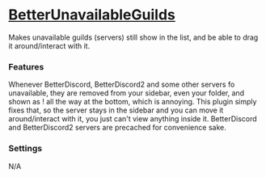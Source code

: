 # [BetterUnavailableGuilds](https://1lighty.github.io/BetterDiscordStuff/?plugin=BetterUnavailableGuilds "BetterUnavailableGuilds")
Makes unavailable guilds (servers) still show in the list, and be able to drag it around/interact with it.
### Features
Whenever BetterDiscord, BetterDiscord2 and some other servers fo unavailable, they are removed from your sidebar, even your folder, and shown as ! all the way at the bottom, which is annoying.
This plugin simply fixes that, so the server stays in the sidebar and you can move it around/interact with it, you just can't view anything inside it.
BetterDiscord and BetterDiscord2 servers are precached for convenience sake.
### Settings
N/A
